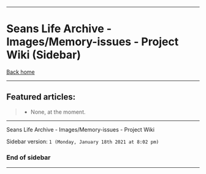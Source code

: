 
***

# Seans Life Archive - Images/Memory-issues - Project Wiki (Sidebar)

[Back home](https://github.com/seanpm2001/SeansLifeArchive_Images_Memory-issues/wiki/)

***

## Featured articles:

> * None, at the moment.

***

Seans Life Archive - Images/Memory-issues - Project Wiki

Sidebar version: `1 (Monday, January 18th 2021 at 8:02 pm)`

### End of sidebar

***
